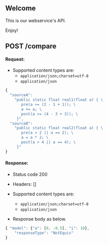## Welcome

This is our webservice's API.

Enjoy!

## POST /compare

#### Request:
- Supported content types are:
    - `application/json;charset=utf-8`
    - `application/json`

```javascript
{
  "sourceA":
    "public static float real1(float a) { \
       pre(a >= (2 - 1 + 1)); \
       a += a; \
       post(a >= (4 - 3 + 3)); \
     }",
  "sourceB":
    "public static float real2(float a) { \
       pre(a > 2 || a == 2); \
       a = a * 2; \
       post(a > 4 || a == 4); \
     }"
}
```

#### Response:

- Status code 200
- Headers: []
- Supported content types are:
    - `application/json;charset=utf-8`
    - `application/json`


- Response body as below.
```javascript
{ "model": {"a": [0, -0.5], "i": 10},
    "responseType": "NotEquiv"
}
```
